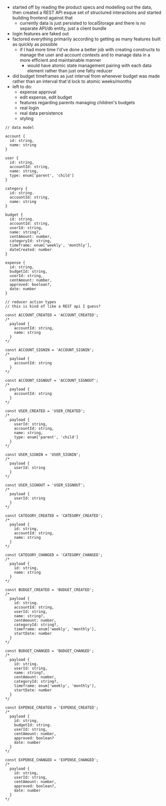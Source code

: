 - started off by reading the product specs and modelling out the data, then created a REST API esque set of structured interactions and started building frontend against that
  - currently data is just persisted to localStorage and there is no separate API/db entity, just a client bundle
- login features are faked out
- factored everything primarily according to getting as many features built as quickly as possible
  - if I had more time I'd've done a better job with creating constructs to manage the user and account contexts and to manage data in a more efficient and maintainable manner
    - would have atomic state management pairing with each data element rather than just one fatty reducer
- did budget timeframes as just interval from whenever budget was made rather than an interval that'd lock to atomic weeks/months
- left to do:
  - expense approval
  - edit expense, edit budget
  - features regarding parents managing children's budgets
  - real login
  - real data persistence
  - styling

```
// data model

account {
  id: string,
  name: string
}

user {
  id: string,
  accountId: string,
  name: string,
  type: enum['parent', 'child']
}

category {
  id: string.
  accountId: string,
  name: string
}

budget {
  id: string.
  accountId: string,
  userId: string,
  name: string?,
  centAmount: number,
  categoryId: string,
  timeframe: enum['weekly', 'monthly'],
  dateCreated: number
}

expense {
  id: string,
  budgetId: string,
  userId: string,
  centAmount: number,
  approved: boolean?,
  date: number
}

// reducer action types
// this is kind of like a REST api I guess?

const ACCOUNT_CREATED = 'ACCOUNT_CREATED';
/*
  payload {
    accountId: string,
    name: string
  }
*/

const ACCOUNT_SIGNIN = 'ACCOUNT_SIGNIN';
/*
  payload {
    accountId: string
  }
*/

const ACCOUNT_SIGNOUT = 'ACCOUNT_SIGNOUT';
/*
  payload {
    accountId: string
  }
*/

const USER_CREATED = 'USER_CREATED';
/*
  payload {
    userId: string,
    accountId: string,
    name: string,
    type: enum['parent', 'child']
  }
*/

const USER_SIGNIN = 'USER_SIGNIN';
/*
  payload {
    userId: string
  }
*/

const USER_SIGNOUT = 'USER_SIGNOUT';
/*
  payload {
    userId: string
  }
*/

const CATEGORY_CREATED = 'CATEGORY_CREATED';
/*
  payload {
    id: string,
    accountId: string,
    name: string
  }
*/

const CATEGORY_CHANGED = 'CATEGORY_CHANGED';
/*
  payload {
    id: string,
    name: string
  }
*/

const BUDGET_CREATED = 'BUDGET_CREATED';
/*
  payload {
    id: string.
    accountId: string,
    userId: string,
    name: string?,
    centAmount: number,
    categoryId: string?,
    timeframe: enum['weekly', 'monthly'],
    startDate: number
  }
*/

const BUDGET_CHANGED = 'BUDGET_CHANGED';
/*
  payload {
    id: string.
    userId: string,
    name: string?,
    centAmount: number,
    categoryId: string?,
    timeframe: enum['weekly', 'monthly'],
    startDate: number
  }
*/

const EXPENSE_CREATED = 'EXPENSE_CREATED';
/*
  payload {
    id: string,
    budgetId: string.
    userId: string,
    centAmount: number,
    approved: boolean?
    date: number
  }
*/

const EXPENSE_CHANGED = 'EXPENSE_CHANGED';
/*
  payload {
    id: string,
    userId: string,
    centAmount: number,
    approved: boolean?,
    date: number
  }
*/
```
